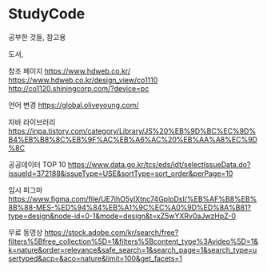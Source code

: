 # StudyCode
공부한 것들, 참고용

도서, 

참조 페이지
https://www.hdweb.co.kr/
https://www.hdweb.co.kr/design_view/co1110
http://co1120.shiningcorp.com/?device=pc

언어 변경
https://global.oliveyoung.com/


자바 라이브러리
https://inpa.tistory.com/category/Library/JS%20%EB%9D%BC%EC%9D%B4%EB%B8%8C%EB%9F%AC%EB%A6%AC%20%EB%AA%A8%EC%9D%8C

공공데이터 TOP 10
https://www.data.go.kr/tcs/eds/idt/selectIssueData.do?issueId=372188&issueType=USE&sortType=sort_order&perPage=10

임시 피그마
https://www.figma.com/file/UE7ihO5ylXtnc74GploDsI/%EB%AF%B8%EB%8B%88-MES-%ED%94%84%EB%A1%9C%EC%A0%9D%ED%8A%B81?type=design&node-id=0-1&mode=design&t=xZ5wYXRv0aJwzHpZ-0

무료 동영상
https://stock.adobe.com/kr/search/free?filters%5Bfree_collection%5D=1&filters%5Bcontent_type%3Avideo%5D=1&k=nature&order=relevance&safe_search=1&search_page=1&search_type=usertyped&acp=&aco=nature&limit=100&get_facets=1
